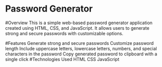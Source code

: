 <h1>Password Generator</h1>
#Overview
This is a simple web-based password generator application created using HTML, CSS, and JavaScript. It allows users to generate strong and secure passwords with customizable options.

#Features
Generate strong and secure passwords
Customize password length
Include uppercase letters, lowercase letters, numbers, and special characters in the password
Copy generated password to clipboard with a single click
#Technologies Used
HTML
CSS
JavaScript
